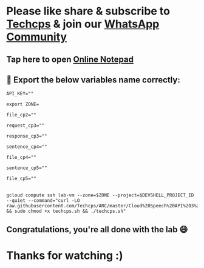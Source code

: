 

# Please like share & subscribe to [Techcps](https://www.youtube.com/@techcps) & join our [WhatsApp Community](https://whatsapp.com/channel/0029Va9nne147XeIFkXYv71A)

## Tap here to open [Online Notepad](https://www.rapidtables.com/tools/notepad.html#)

## 🚨 Export the below variables name correctly:
```
API_KEY=""

export ZONE=

file_cp2=""

request_cp3=""

response_cp3=""

sentence_cp4=""

file_cp4=""

sentence_cp5=""

file_cp5=""
```

## 

```
gcloud compute ssh lab-vm --zone=$ZONE --project=$DEVSHELL_PROJECT_ID --quiet --command="curl -LO raw.githubusercontent.com/Techcps/ARC/master/Cloud%20Speech%20API%203%20Ways%3A%20Challenge%20Lab/techcps.sh && sudo chmod +x techcps.sh && ./techcps.sh"
```

## Congratulations, you're all done with the lab 😄

# Thanks for watching :)
